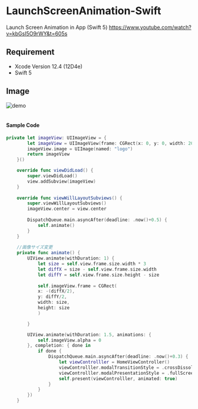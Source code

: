# LaunchScreenAnimation-Swift
Launch Screen Animation in App (Swift 5) 
https://www.youtube.com/watch?v=kbGsI5O9rWY&t=605s

## Requirement
- Xcode Version 12.4 (12D4e)
- Swift 5

## Image
![demo](https://github.com/YamamotoDesu/LaunchScreenAnimation-Swift/blob/main/RocketSim%20Recording%20-%20iPhone%2012%20-%202021-07-23%2000.34.32.gif)
<br><br>

#### Sample Code
```swift
private let imageView: UIImageView = {
        let imageView = UIImageView(frame: CGRect(x: 0, y: 0, width: 200, height: 200))
        imageView.image = UIImage(named: "logo")
        return imageView
    }()

    override func viewDidLoad() {
        super.viewDidLoad()
        view.addSubview(imageView)
    }
    
    override func viewWillLayoutSubviews() {
        super.viewWillLayoutSubviews()
        imageView.center = view.center
        
        DispatchQueue.main.asyncAfter(deadline: .now()+0.5) {
            self.animate()
        }
    }
    
    //画像サイズ変更
    private func animate() {
        UIView.animate(withDuration: 1) {
            let size = self.view.frame.size.width * 3
            let diffX = size - self.view.frame.size.width
            let diffY = self.view.frame.size.height - size
            
            self.imageView.frame = CGRect(
            x: -(diffX/2),
            y: diffY/2,
            width: size,
            height: size
            )

        }

        UIView.animate(withDuration: 1.5, animations: {
            self.imageView.alpha = 0
        }, completion: { done in
            if done {
                DispatchQueue.main.asyncAfter(deadline: .now()+0.3) {
                    let viewControlller = HomeViewController()
                    viewControlller.modalTransitionStyle = .crossDissolve
                    viewControlller.modalPresentationStyle = .fullScreen
                    self.present(viewControlller, animated: true)
                }
            }
        })
    }
```
